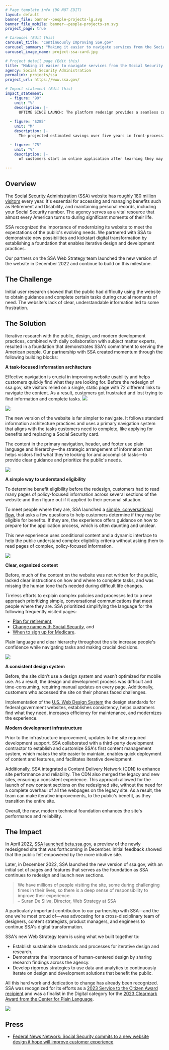 ```yaml
---
# Page template info (DO NOT EDIT)
layout: default
banner_file: banner--people-projects-lg.svg
banner_file_mobile: banner--people-projects-sm.svg
project_page: true

# Carousel (Edit this)
carousel_title: "Continuously Improving SSA.gov"
carousel_summary: "Making it easier to navigate services from the Social Security Administration"
carousel_image_name: project-ssa-card.jpg

# Project detail page (Edit this)
title: "Making it easier to navigate services from the Social Security Administration by continuously improving SSA.gov"
agency: Social Security Administration
permalink: projects/ssa
project_url: https://www.ssa.gov/

# Impact statement (Edit this)
impact_statement:
  - figure: "99"
    unit: "%"
    description: |-
      UPTIME SINCE LAUNCH: The platform redesign provides a seamless customer experience and streamlines managing SSA benefits and records
      
  - figure: "$285"
    unit: "M"
    description: |-
      The projected estimated savings over five years in front-processing and infrastructure expenses.

  - figure: "75"
    unit: "%"
    description: |-
      of customers start an online application after learning they may be eligible for benefits.

---
```


## Overview

The [Social Security Administration](https://www.ssa.gov/agency/) (SSA) website has roughly [180 million visitors](https://blog.ssa.gov/social-security-launches-redesigned-website-at-ssa-gov/) every year. It's essential for accessing and managing benefits such as Retirement and Disability, and maintaining personal records, including your Social Security number. The agency serves as a vital resource that almost every American turns to during significant moments of their life.

SSA recognized the importance of modernizing its website to meet the expectations of the public's evolving needs. We partnered with SSA to demonstrate new possibilities and kickstart digital transformation by establishing a foundation that enables iterative design and development practices.

Our partners on the SSA Web Strategy team launched the new version of the website in December 2022 and continue to build on this milestone.


## The Challenge

Initial user research showed that the public had difficulty using the website to obtain guidance and complete certain tasks during crucial moments of need. The website's lack of clear, understandable information led to some frustration.

## The Solution

Iterative research with the public, design, and modern development practices, combined with daily collaboration with subject matter experts, resulted in a foundation that demonstrates SSA's commitment to serving the American people. Our partnership with SSA created momentum through the following building blocks:

**A task-focused information architecture**

Effective navigation is crucial in improving website usability and helps customers quickly find what they are looking for. Before the redesign of ssa.gov, site visitors relied on a single, static page with 72 different links to navigate the content. As a result, customers got frustrated and lost trying to find information and complete tasks.
![](../images/project-ssa-homepage-a.jpg)

![](../images/project-ssa-homepage-b.jpg)

The new version of the website is far simpler to navigate. It follows standard information architecture practices and uses a primary navigation system that aligns with the tasks customers need to complete, like applying for benefits and replacing a Social Security card.

The content in the primary navigation, header, and footer use plain language and hierarchy—the strategic arrangement of information that helps visitors find what they're looking for and accomplish tasks—to provide clear guidance and prioritize the public's needs.

![](../images/project-ssa-menu.jpg)

**A simple way to understand eligibility**

To determine benefit eligibility before the redesign, customers had to read many pages of policy-focused information across several sections of the website and then figure out if it applied to their personal situation.  

To meet people where they are, SSA launched a [simple, conversational flow](https://www.ssa.gov/prepare/check-eligibility-for-benefits), that asks a few questions to help customers determine if they may be eligible for benefits. If they are, the experience offers guidance on how to prepare for the application process, which is often daunting and unclear.

This new experience uses conditional content and a dynamic interface to help the public understand complex eligibility criteria without asking them to read pages of complex, policy-focused information.  

![](../images/project-ssa-ask.jpg)

**Clear, organized content**

Before, much of the content on the website was not written for the public, lacked clear instructions on how and where to complete tasks, and was missing the human tone that’s needed during difficult life changes. 

Tireless efforts to explain complex policies and processes led to a new approach prioritizing simple, conversational communications that meet people where they are. SSA prioritized simplifying the language for the following frequently visited pages:
* [Plan for retirement](https://www.ssa.gov/prepare/plan-retirement),
* [Change name with Social Security](https://www.ssa.gov/personal-record/change-name), and
* [When to sign up for Medicare](https://www.ssa.gov/medicare/plan/when-to-sign-up).

Plain language and clear hierarchy throughout the site increase people's confidence while navigating tasks and making crucial decisions.

![](../images/project-ssa-prepare.jpg)


**A consistent design system**

Before, the site didn’t use a design system and wasn’t optimized for mobile use. As a result, the design and development process was difficult and time-consuming, requiring manual updates on every page. Additionally, customers who accessed the site on their phones faced challenges.

Implementation of the [U.S. Web Design System](https://designsystem.digital.gov/) the design standards for federal government websites, establishes consistency, helps customers find what they need, increases efficiency for maintenance, and modernizes the experience. 

**Modern development infrastructure**

Prior to the infrastructure improvement, updates to the site required development support. SSA collaborated with a third-party development contractor to establish and customize SSA's first content management system, which makes the site easier to maintain, enables quick deployment of content and features, and facilitates iterative development.

Additionally, SSA integrated a Content Delivery Network (CDN) to enhance site performance and reliability. The CDN also merged the legacy and new sites, ensuring a consistent experience. This approach allowed for the launch of new content sections on the redesigned site, without the need for a complete overhaul of all the webpages on the legacy site. As a result, the team can make iterative improvements, to the public's benefit, as they transition the entire site.

Overall, the new, modern technical foundation enhances the site's performance and reliability.


## The Impact

In April 2022, [SSA launched beta.ssa.gov](https://blog.ssa.gov/building-a-better-ssa-gov/), a preview of the newly redesigned site that was forthcoming in December. Initial feedback showed that the public felt empowered by the more intuitive site.

Later, in December 2022, SSA launched the new version of ssa.gov, with an initial set of pages and features that serves as the foundation as SSA continues to redesign and launch new sections.

<blockquote class="pullquote" markdown="1">
We have millions of people visiting the site, some during challenging times in their lives, so there is a deep sense of responsibility to improve their experience.
 <footer>– Suran De Silva, Director, Web Strategy at SSA
</footer>
</blockquote>

A particularly important contribution to our partnership with SSA—and the one we're most proud of—was advocating for a cross-disciplinary team of designers, content strategists, product managers, and engineers to continue SSA's digital transformation.

SSA's new Web Strategy team is using what we built together to:
* Establish sustainable standards and processes for iterative design and research.
* Demonstrate the importance of human-centered design by sharing research findings across the agency.
* Develop rigorous strategies to use data and analytics to continuously iterate on design and development solutions that benefit the public.

All this hard work and dedication to change has already been recognized. SSA was recognized for its efforts as a [2023 Service to the Citizen Award recipient](https://www.servicetothecitizen.org/ssa-gov-redesign) and was a finalist in the Digital category for the [2023 Clearmark Award from the Center for Plain Language](https://centerforplainlanguage.org/wp-content/uploads/2023/06/2023ClearMarkPressRelease-FINAL.pdf). 

![](../images/project-ssa-impact-chart.jpg)

## Press

- [Federal News Network: Social Security commits to a new website design it hope will improve customer experience](https://www.usds.gov/](https://federalnewsnetwork.com/technology-main/2023/01/social-security-commits-to-a-new-website-design-it-hope-will-improve-customer-experience/)https://federalnewsnetwork.com/technology-main/2023/01/social-security-commits-to-a-new-website-design-it-hope-will-improve-customer-experience/)
